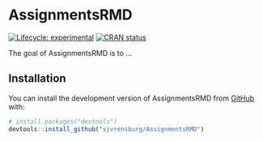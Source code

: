 
<!-- README.md is generated from README.Rmd. Please edit that file -->

# AssignmentsRMD

<!-- badges: start -->

[![Lifecycle:
experimental](https://img.shields.io/badge/lifecycle-experimental-orange.svg)](https://lifecycle.r-lib.org/articles/stages.html#experimental)
[![CRAN
status](https://www.r-pkg.org/badges/version/AssignmentsRMD)](https://CRAN.R-project.org/package=AssignmentsRMD)
<!-- badges: end -->

The goal of AssignmentsRMD is to …

## Installation

You can install the development version of AssignmentsRMD from
[GitHub](https://github.com/) with:

``` r
# install.packages("devtools")
devtools::install_github("sjvrensburg/AssignmentsRMD")
```
